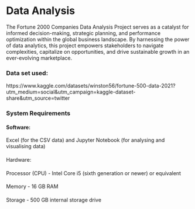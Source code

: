 # Data Analysis
The Fortune 2000 Companies Data Analysis Project serves as a catalyst for informed decision-making, strategic planning, and performance optimization within the global business landscape. By harnessing the power of data analytics, this project empowers stakeholders to navigate complexities, capitalize on opportunities, and drive sustainable growth in an ever-evolving marketplace.

<h3>Data set used:</h3>
https://www.kaggle.com/datasets/winston56/fortune-500-data-2021?utm_medium=social&utm_campaign=kaggle-dataset-share&utm_source=twitter

<h3>System Requirements</h3>
<h4>Software:</h4>
Excel (for the CSV data)
 and Jupyter Notebook (for analysing and visualising data)
<h4></h4>Hardware: 
<h4></h4>Processor (CPU) - Intel Core i5 (sixth generation or newer) or equivalent 
<h4></h4>Memory - 16 GB RAM
<h4></h4>Storage - 500 GB internal storage drive

